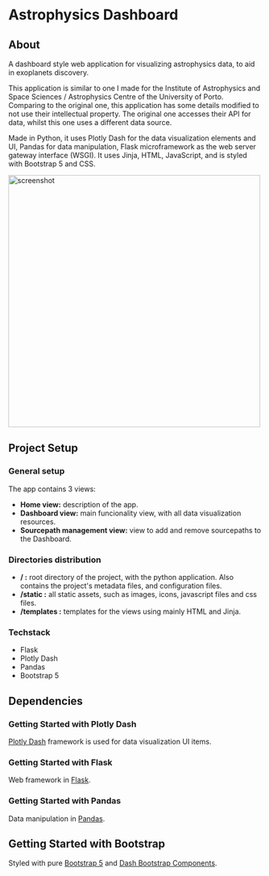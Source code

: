 # Astrophysics Dashboard

## About
 A dashboard style web application for visualizing astrophysics data, to aid in exoplanets discovery.
 
 This application is similar to one I made for the Institute of Astrophysics and Space Sciences / Astrophysics Centre of the University of Porto. Comparing to the original one, this application has some details modified to not use their intellectual property. The original one accesses their API for data, whilst this one uses a different data source.
 
 Made in Python, it uses Plotly Dash for the data visualization elements and UI, Pandas for data manipulation, Flask microframework as the web server gateway interface (WSGI). It uses Jinja, HTML, JavaScript, and is styled with Bootstrap 5 and CSS.

 <img width="500" alt="screenshot" src="https://github.com/carlahnr/astrophysics_dashboard/assets/100738389/47cd75de-242d-4be5-a757-371efa21eff8">

## Project Setup

### General setup
 The app contains 3 views:
 - **Home view:** description of the app.
 - **Dashboard view:** main funcionality view, with all data visualization resources.
 - **Sourcepath management view:** view to add and remove sourcepaths to the Dashboard.

### Directories distribution
 - **/ :** root directory of the project, with the python application. Also contains the project's metadata files, and configuration files.
 - **/static :** all static assets, such as images, icons, javascript files and css files.
 - **/templates :** templates for the views using mainly HTML and Jinja.

### Techstack
 - Flask
 - Plotly Dash
 - Pandas
 - Bootstrap 5

## Dependencies

### Getting Started with Plotly Dash
[Plotly Dash](https://dash.plotly.com/installation) framework is used for data visualization UI items.

### Getting Started with Flask
Web framework in [Flask](https://flask.palletsprojects.com/en/3.0.x/installation/#install-flask).

### Getting Started with Pandas
Data manipulation in [Pandas](https://pandas.pydata.org/getting_started.html).

## Getting Started with Bootstrap
Styled with pure [Bootstrap 5](https://getbootstrap.com/docs/5.2/getting-started/download/) and [Dash Bootstrap Components](https://dash-bootstrap-components.opensource.faculty.ai/docs/).
